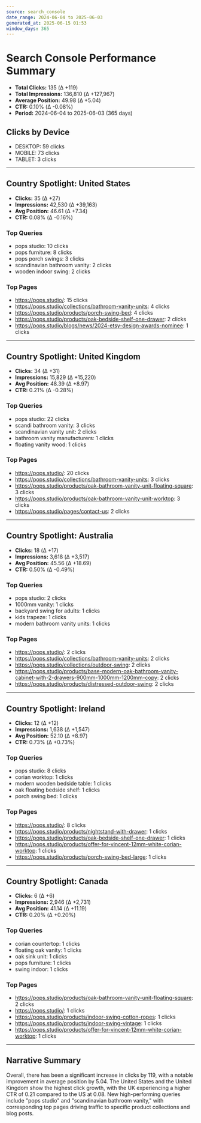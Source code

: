 ```yaml
---
source: search_console
date_range: 2024-06-04 to 2025-06-03
generated_at: 2025-06-15 01:53
window_days: 365
---
```


# Search Console Performance Summary

- **Total Clicks:** 135 (Δ +119)
- **Total Impressions:** 136,810 (Δ +127,967)
- **Average Position:** 49.98 (Δ +5.04)
- **CTR:** 0.10% (Δ -0.08%)
- **Period:** 2024-06-04 to 2025-06-03 (365 days)

## Clicks by Device
- DESKTOP: 59 clicks
- MOBILE: 73 clicks
- TABLET: 3 clicks

---

## Country Spotlight: United States
- **Clicks:** 35 (Δ +27)
- **Impressions:** 42,530 (Δ +39,163)
- **Avg Position:** 46.61 (Δ +7.34)
- **CTR:** 0.08% (Δ -0.16%)

### Top Queries
- pops studio: 10 clicks
- pops furniture: 8 clicks
- pops porch swings: 3 clicks
- scandinavian bathroom vanity: 2 clicks
- wooden indoor swing: 2 clicks

### Top Pages
- https://pops.studio/: 15 clicks
- https://pops.studio/collections/bathroom-vanity-units: 4 clicks
- https://pops.studio/products/porch-swing-bed: 4 clicks
- https://pops.studio/products/oak-bedside-shelf-one-drawer: 2 clicks
- https://pops.studio/blogs/news/2024-etsy-design-awards-nominee: 1 clicks

---

## Country Spotlight: United Kingdom
- **Clicks:** 34 (Δ +31)
- **Impressions:** 15,829 (Δ +15,220)
- **Avg Position:** 48.39 (Δ +8.97)
- **CTR:** 0.21% (Δ -0.28%)

### Top Queries
- pops studio: 22 clicks
- scandi bathroom vanity: 3 clicks
- scandinavian vanity unit: 2 clicks
- bathroom vanity manufacturers: 1 clicks
- floating vanity wood: 1 clicks

### Top Pages
- https://pops.studio/: 20 clicks
- https://pops.studio/collections/bathroom-vanity-units: 3 clicks
- https://pops.studio/products/oak-bathroom-vanity-unit-floating-square: 3 clicks
- https://pops.studio/products/oak-bathroom-vanity-unit-worktop: 3 clicks
- https://pops.studio/pages/contact-us: 2 clicks

---

## Country Spotlight: Australia
- **Clicks:** 18 (Δ +17)
- **Impressions:** 3,618 (Δ +3,517)
- **Avg Position:** 45.56 (Δ +18.69)
- **CTR:** 0.50% (Δ -0.49%)

### Top Queries
- pops studio: 2 clicks
- 1000mm vanity: 1 clicks
- backyard swing for adults: 1 clicks
- kids trapeze: 1 clicks
- modern bathroom vanity units: 1 clicks

### Top Pages
- https://pops.studio/: 2 clicks
- https://pops.studio/collections/bathroom-vanity-units: 2 clicks
- https://pops.studio/collections/outdoor-swing: 2 clicks
- https://pops.studio/products/base-modern-oak-bathroom-vanity-cabinet-with-2-drawers-900mm-1000mm-1200mm-copy: 2 clicks
- https://pops.studio/products/distressed-outdoor-swing: 2 clicks

---

## Country Spotlight: Ireland
- **Clicks:** 12 (Δ +12)
- **Impressions:** 1,638 (Δ +1,547)
- **Avg Position:** 52.10 (Δ +8.97)
- **CTR:** 0.73% (Δ +0.73%)

### Top Queries
- pops studio: 8 clicks
- corian worktop: 1 clicks
- modern wooden bedside table: 1 clicks
- oak floating bedside shelf: 1 clicks
- porch swing bed: 1 clicks

### Top Pages
- https://pops.studio/: 8 clicks
- https://pops.studio/products/nightstand-with-drawer: 1 clicks
- https://pops.studio/products/oak-bedside-shelf-one-drawer: 1 clicks
- https://pops.studio/products/offer-for-vincent-12mm-white-corian-worktop: 1 clicks
- https://pops.studio/products/porch-swing-bed-large: 1 clicks

---

## Country Spotlight: Canada
- **Clicks:** 6 (Δ +6)
- **Impressions:** 2,946 (Δ +2,731)
- **Avg Position:** 41.14 (Δ +11.19)
- **CTR:** 0.20% (Δ +0.20%)

### Top Queries
- corian countertop: 1 clicks
- floating oak vanity: 1 clicks
- oak sink unit: 1 clicks
- pops furniture: 1 clicks
- swing indoor: 1 clicks

### Top Pages
- https://pops.studio/products/oak-bathroom-vanity-unit-floating-square: 2 clicks
- https://pops.studio/: 1 clicks
- https://pops.studio/products/indoor-swing-cotton-ropes: 1 clicks
- https://pops.studio/products/indoor-swing-vintage: 1 clicks
- https://pops.studio/products/offer-for-vincent-12mm-white-corian-worktop: 1 clicks

---

## Narrative Summary

Overall, there has been a significant increase in clicks by 119, with a notable improvement in average position by 5.04. The United States and the United Kingdom show the highest click growth, with the UK experiencing a higher CTR of 0.21 compared to the US at 0.08. New high-performing queries include "pops studio" and "scandinavian bathroom vanity," with corresponding top pages driving traffic to specific product collections and blog posts.
